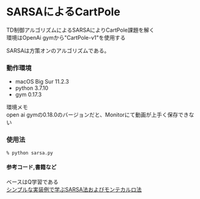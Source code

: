 # SARSAによるCartPole

TD制御アルゴリズムによるSARSAによりCartPole課題を解く  
環境はOpenAi gymから"CartPole-v1"を使用する

SARSAは方策オンのアルゴリズムである。

### 動作環境
- macOS Big Sur 11.2.3
- python 3.7.10
- gym 0.17.3

環境メモ  
open ai gymの0.18.0のバージョンだと、Monitorにて動画が上手く保存できない

### 使用法
```zsh:
% python sarsa.py
```

#### 参考コード,書籍など
ベースはQ学習である  
[シンプルな実装例で学ぶSARSA法およびモンテカルロ法](https://qiita.com/sugulu_Ogawa_ISID/items/7a14117bbd3d926eb1f2)
